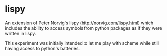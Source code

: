 lispy
=====

An extension of Peter Norvig's lispy (http://norvig.com/lispy.html)
which includes the ability to access symbols from python packages as
if they were written in lispy. 

This experiment was initially intended to let me play with scheme while
still having access to python's batteries.